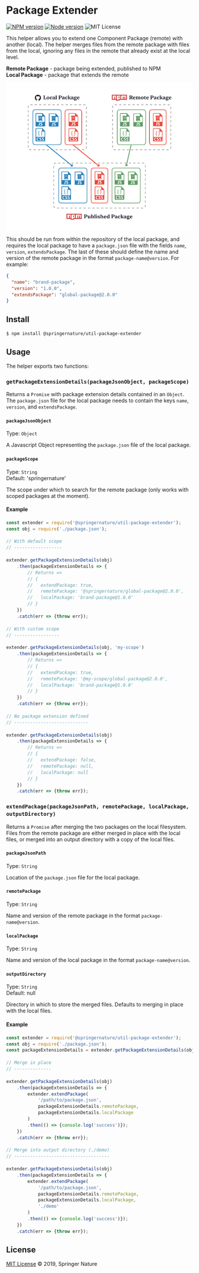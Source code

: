 # Package Extender

[![NPM version][badge-npm]][info-npm]
[![Node version][badge-node]][info-node]
![MIT License][badge-license]

This helper allows you to extend one Component Package (remote) with another (local). The helper merges files from the remote package with files from the local, ignoring any files in the remote that already exist at the local level.

**Remote Package** - package being extended, published to NPM  
**Local Package** - package that extends the remote

![example package extension](img/example.gif)

This should be run from within the repository of the local package, and requires the local package to have a `package.json` file with the fields `name`, `version`, `extendsPackage`. The last of these should define the name and version of the remote package in the format `package-name@version`. For example:

```json
{
  "name": "brand-package",
  "version": "1.0.0",
  "extendsPackage": "global-package@2.0.0"
}
```

## Install

```
$ npm install @springernature/util-package-extender
```

## Usage

The helper exports two functions:

### `getPackageExtensionDetails(packageJsonObject, packageScope)`

Returns a `Promise` with package extension details contained in an `Object`. The `package.json` file for the local package needs to contain the keys `name`, `version`, and `extendsPackage`.

#### `packageJsonObject`
Type: `Object`

A Javascript Object representing the `package.json` file of the local package.

#### `packageScope`
Type: `String`  
Default: 'springernature'

The scope under which to search for the remote package (only works with scoped packages at the moment).

#### Example

```javascript
const extender = require('@springernature/util-package-extender');
const obj = require('./package.json');

// With default scope
// ------------------

extender.getPackageExtensionDetails(obj)
    .then(packageExtensionDetails => {
        // Returns =>
        // {
        //   extendPackage: true,
        //   remotePackage: '@springernature/global-package@2.0.0',
        //   localPackage: 'brand-package@1.0.0'
        // }
    })
    .catch(err => {throw err});

// With custom scope
// -----------------

extender.getPackageExtensionDetails(obj, 'my-scope')
    .then(packageExtensionDetails => {
        // Returns =>
        // {
        //   extendPackage: true,
        //   remotePackage: '@my-scope/global-package@2.0.0',
        //   localPackage: 'brand-package@1.0.0'
        // }
    })
    .catch(err => {throw err});

// No package extension defined
// ----------------------------

extender.getPackageExtensionDetails(obj)
    .then(packageExtensionDetails => {
        // Returns =>
        // {
        //   extendPackage: false,
        //   remotePackage: null,
        //   localPackage: null
        // }
    })
    .catch(err => {throw err});
```

### `extendPackage(packageJsonPath, remotePackage, localPackage, outputDirectory)`

Returns a `Promise` after merging the two packages on the local filesystem. Files from the remote package are either merged in place with the local files, or merged into an output directory with a copy of the local files.

#### `packageJsonPath`
Type: `String`

Location of the `package.json` file for the local package.

#### `remotePackage`
Type: `String`

Name and version of the remote package in the format `package-name@version`.

#### `localPackage`
Type: `String`

Name and version of the local package in the format `package-name@version`.

#### `outputDirectory`
Type: `String`  
Default: null

Directory in which to store the merged files. Defaults to merging in place with the local files.

#### Example

```javascript
const extender = require('@springernature/util-package-extender');
const obj = require('./package.json');
const packageExtensionDetails = extender.getPackageExtensionDetails(obj);

// Merge in place
// --------------

extender.getPackageExtensionDetails(obj)
    .then(packageExtensionDetails => {
        extender.extendPackage(
            '/path/to/package.json',
            packageExtensionDetails.remotePackage,
            packageExtensionDetails.localPackage
        )
        .then(() => {console.log('success')});
    })
    .catch(err => {throw err});

// Merge into output directory (./demo)
// ------------------------------------

extender.getPackageExtensionDetails(obj)
    .then(packageExtensionDetails => {
        extender.extendPackage(
            '/path/to/package.json',
            packageExtensionDetails.remotePackage,
			packageExtensionDetails.localPackage,
			'./demo'
        )
        .then(() => {console.log('success')});
    })
    .catch(err => {throw err});
```

## License

[MIT License][info-license] &copy; 2019, Springer Nature

[info-npm]: https://www.npmjs.com/package/@springernature/util-package-extender
[badge-npm]: https://img.shields.io/npm/v/@springernature/util-package-extender.svg
[info-license]: https://github.com/springernature/frontend-toolkit-utilities/blob/master/LICENCE
[badge-license]: https://img.shields.io/badge/license-MIT-blue.svg
[badge-node]: https://img.shields.io/badge/node->=8-brightgreen.svg
[info-node]: package.json